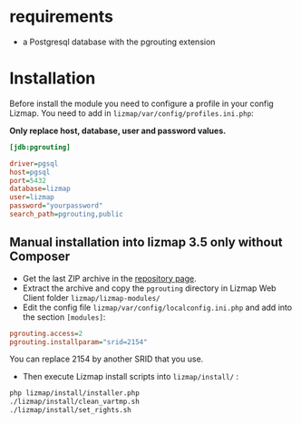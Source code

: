 # requirements

- a Postgresql database with the pgrouting extension

# Installation

Before install the module you need to configure a profile in your config Lizmap.
You need to add in `lizmap/var/config/profiles.ini.php`:

**Only replace host, database, user and password values.**

```ini
[jdb:pgrouting]

driver=pgsql
host=pgsql
port=5432
database=lizmap
user=lizmap
password="yourpassword"
search_path=pgrouting,public
```

## Manual installation into lizmap 3.5 only without Composer

* Get the last ZIP archive in the [repository page](https://projects.3liz.org/lizmap-modules/lizmap-pgrouting-module).
* Extract the archive and copy the `pgrouting` directory in Lizmap Web Client folder `lizmap/lizmap-modules/`
* Edit the config file `lizmap/var/config/localconfig.ini.php` and add into 
  the section `[modules]`:

```ini
pgrouting.access=2
pgrouting.installparam="srid=2154"
```
You can replace 2154 by another SRID that you use.

* Then execute Lizmap install scripts into `lizmap/install/` :

```bash
php lizmap/install/installer.php
./lizmap/install/clean_vartmp.sh
./lizmap/install/set_rights.sh
```
